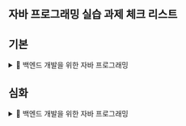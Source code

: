## 자바 프로그래밍 실습 과제 체크 리스트


## 기본

<details>
<summary>📂 백엔드 개발을 위한 자바 프로그래밍</summary>
  
- [x] 01 개발환경 구축, 변수, 타입, 연산자
- [x] 02 조건문과 반복문, 참조타입
- [x] 03 클래스
- [x] 04 상속
- [x] 05 인터페이스
- [x] 06 중첩 객체
- [x] 07 예외처리, 라이브러리
- [x] 08 멀티스레드

</details>


## 심화

<details>
<summary>📂 백엔드 개발을 위한 자바 프로그래밍</summary>

- [x] 01 개발환경 구축, 변수, 타입, 연산자
- [x] 02 조건문과 반복문, 참조타입
- [x] 03 클래스
- [x] 04 상속
- [x] 05 인터페이스
- [x] 06 중첩 객체
- [x] 07 예외처리, 라이브러리
- [x] 08 멀티스레드

</details>

